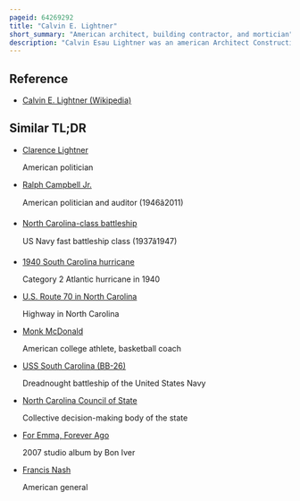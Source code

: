 ```yaml
---
pageid: 64269292
title: "Calvin E. Lightner"
short_summary: "American architect, building contractor, and mortician"
description: "Calvin Esau Lightner was an american Architect Construction Contractor and mortician. Born in south Carolina he moved to raleigh north Carolina to study architectural Design at Shaw University. After Graduation he took industrial Courses at Hampton Institute and studied embalming in Tennessee. He and his Brother established the C. E. Lightner and Brothers Construction Company and built numerous Homes for Members of Raleigh's black middle Class."
---
```


## Reference

- [Calvin E. Lightner (Wikipedia)](https://en.wikipedia.org/?curid=64269292)

## Similar TL;DR

- [Clarence Lightner](/tldr/en/clarence-lightner)

  American politician

- [Ralph Campbell Jr.](/tldr/en/ralph-campbell-jr)

  American politician and auditor (1946â2011)

- [North Carolina-class battleship](/tldr/en/north-carolina-class-battleship)

  US Navy fast battleship class (1937â1947)

- [1940 South Carolina hurricane](/tldr/en/1940-south-carolina-hurricane)

  Category 2 Atlantic hurricane in 1940

- [U.S. Route 70 in North Carolina](/tldr/en/us-route-70-in-north-carolina)

  Highway in North Carolina

- [Monk McDonald](/tldr/en/monk-mcdonald)

  American college athlete, basketball coach

- [USS South Carolina (BB-26)](/tldr/en/uss-south-carolina-bb-26)

  Dreadnought battleship of the United States Navy

- [North Carolina Council of State](/tldr/en/north-carolina-council-of-state)

  Collective decision-making body of the state

- [For Emma, Forever Ago](/tldr/en/for-emma-forever-ago)

  2007 studio album by Bon Iver

- [Francis Nash](/tldr/en/francis-nash)

  American general
